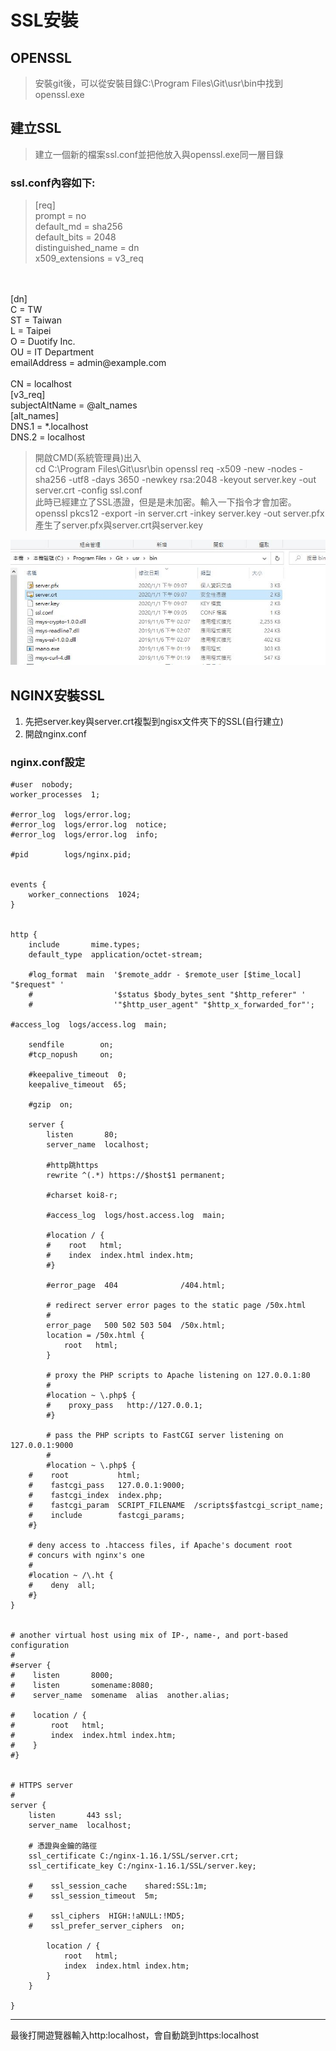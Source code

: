  # SSL安裝

 ## OPENSSL

 >安裝git後，可以從安裝目錄C:\Program Files\Git\usr\bin中找到openssl.exe

 ## 建立SSL

 >建立一個新的檔案ssl.conf並把他放入與openssl.exe同一層目錄

### ssl.conf內容如下:

>[req]
<br/>prompt = no
<br/>default_md = sha256
<br/>default_bits = 2048
<br/>distinguished_name = dn
<br/>x509_extensions = v3_req
<br/>
<br/>[dn]
<br/>C = TW
<br/>ST = Taiwan
<br/>L = Taipei
<br/>O = Duotify Inc.
<br/>OU = IT Department
<br/>emailAddress = admin@example.com
<br/>
<br/>CN = localhost
<br/>[v3_req]
<br/>subjectAltName = @alt_names
<br/>[alt_names]
<br/>DNS.1 = *.localhost
<br/>DNS.2 = localhost

>開啟CMD(系統管理員)出入<br/>
>cd C:\Program Files\Git\usr\bin
>openssl req -x509 -new -nodes -sha256 -utf8 -days 3650 -newkey rsa:2048 -keyout server.key -out server.crt -config ssl.conf<br/>
>此時已經建立了SSL憑證，但是是未加密。輸入一下指令才會加密。<br/>
>openssl pkcs12 -export -in server.crt -inkey server.key -out server.pfx<br/>
>產生了server.pfx與server.crt與server.key

![憑證](/assets/image/憑證.JPG)

## NGINX安裝SSL

1. 先把server.key與server.crt複製到ngisx文件夾下的SSL(自行建立)
2. 開啟nginx.conf

### nginx.conf設定

    #user  nobody;
    worker_processes  1;

    #error_log  logs/error.log;
    #error_log  logs/error.log  notice;
    #error_log  logs/error.log  info;

    #pid        logs/nginx.pid;


    events {
        worker_connections  1024;
    }
    

    http {
        include       mime.types;
        default_type  application/octet-stream;

        #log_format  main  '$remote_addr - $remote_user [$time_local] "$request" '
        #                  '$status $body_bytes_sent "$http_referer" '
        #                  '"$http_user_agent" "$http_x_forwarded_for"';

    #access_log  logs/access.log  main;

        sendfile        on;
        #tcp_nopush     on;

        #keepalive_timeout  0;
        keepalive_timeout  65;

        #gzip  on;

        server {
            listen       80;
            server_name  localhost;
    
            #http跳https
    		rewrite ^(.*) https://$host$1 permanent;

    		#charset koi8-r;

            #access_log  logs/host.access.log  main;

            #location / {
            #    root   html;
            #    index  index.html index.htm;
            #}

            #error_page  404              /404.html;

            # redirect server error pages to the static page /50x.html
            #
            error_page   500 502 503 504  /50x.html;
            location = /50x.html {
                root   html;
            }

            # proxy the PHP scripts to Apache listening on 127.0.0.1:80
            #
            #location ~ \.php$ {
            #    proxy_pass   http://127.0.0.1;
            #}

            # pass the PHP scripts to FastCGI server listening on 127.0.0.1:9000
            #
            #location ~ \.php$ {
        #    root           html;
        #    fastcgi_pass   127.0.0.1:9000;
        #    fastcgi_index  index.php;
        #    fastcgi_param  SCRIPT_FILENAME  /scripts$fastcgi_script_name;
        #    include        fastcgi_params;
        #}

        # deny access to .htaccess files, if Apache's document root
        # concurs with nginx's one
        #
        #location ~ /\.ht {
        #    deny  all;
        #}
    }


    # another virtual host using mix of IP-, name-, and port-based configuration
    #
    #server {
    #    listen       8000;
    #    listen       somename:8080;
    #    server_name  somename  alias  another.alias;

    #    location / {
    #        root   html;
    #        index  index.html index.htm;
    #    }
    #}


    # HTTPS server
    #
    server {
        listen       443 ssl;
        server_name  localhost;

		# 憑證與金鑰的路徑
		ssl_certificate C:/nginx-1.16.1/SSL/server.crt;
		ssl_certificate_key C:/nginx-1.16.1/SSL/server.key;
        
        #    ssl_session_cache    shared:SSL:1m;
        #    ssl_session_timeout  5m;

        #    ssl_ciphers  HIGH:!aNULL:!MD5;
        #    ssl_prefer_server_ciphers  on;

            location / {
                root   html;
                index  index.html index.htm;
            }
        }

    }

-------

最後打開遊覽器輸入http:localhost，會自動跳到https:localhost